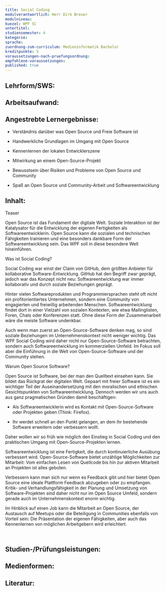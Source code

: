```yaml
---
title: Social Coding
modulverantwortlich: Herr Dirk Breuer
modulniveau:
kuezel: WPF SC
untertitel:
studiensemester: 4
kategorie:
sprache: 
zuordnung-zum-curriculum: Medieninformatik Bachelor
kreditpunkte: 5
voraussetzungen-nach-pruefungsordnung: 
empfohlene-voraussetzungen: 
published: true
---
```


## Lehrform/SWS:


## Arbeitsaufwand:

## Angestrebte Lernergebnisse:
- Verständnis darüber was Open Source und Freie Software ist

- Handwerkliche Grundlagen im Umgang mit Open Source

- Kennenlernen der lokalen Entwicklerszene

- Mitwirkung an einem Open-Source-Projekt

- Bewusstsein über Risiken und Probleme von Open Source und Community

- Spaß an Open Source und Community-Arbeit und Softwareentwicklung

## Inhalt:
Teaser  


Open Source ist das Fundament der digitale Welt. Soziale Interaktion ist der Katalysator für die Entwicklung der eigenen Fertigkeiten als Softwareentwicklerin. Open Source kann die sozialen und technischen Fähigkeiten trainieren und eine besonders dankbare Form der Softwareentwicklung sein. Das WPF soll in diese besondere Welt hineinführen.  


Was ist Social Coding?  


Social Coding war einst der Claim von GitHub, dem größten Anbieter für kollaborative Software-Entwicklung. GitHub hat den Begriff zwar geprägt, jedoch war das Konzept nicht neu: Softwareentwicklung war immer kollaborativ und durch soziale Beziehungen geprägt.  


Hinter vielen Softwareprodukten und Programmiersprachen steht oft nicht ein profitorientiertes Unternehmen, sondern eine Community von engagierten und freiwillig arbeitenden Menschen. Softwareentwicklung findet dort in einer Vielzahl von sozialen Kontexten, wie etwa Mailinglisten, Foren, Chats oder Konferenzen statt. Ohne diese Form der Zusammenarbeit wäre die meiste Software undenkbar.  


Auch wenn man zuerst an Open-Source-Software denken mag, so sind soziale Beziehungen im Unternehmenskontext nicht weniger wichtig. Das WPF Social Coding wird daher nicht nur Open-Source-Software betrachten, sondern auch Softwareentwicklung im kommerziellen Umfeld. Im Fokus soll aber die Einführung in die Welt von Open-Source-Software und der Community stehen.  


Warum Open Source Software?  


Open Source ist Software, bei der man den Quelltext einsehen kann. Sie bildet das Rückgrat der digitalen Welt. Gepaart mit freier Software ist es ein wichtiger Teil der Auseinandersetzung mit den moralischen und ethischen Gesichtspunkten von Softwareentwicklung. Dennoch werden wir uns auch aus ganz pragmatischen Gründen damit beschäftigen:  




- Als Softwareentwicklerin wird es Kontakt mit Open-Source-Software oder Projekten geben (Think: Firefox).

- Ihr werdet schnell an den Punkt gelangen, an dem ihr bestehende Software erweitern oder verbessern wollt.



Daher wollen wir so früh wie möglich den Einstieg in Social Coding und den praktischen Umgang mit Open-Source-Projekten lernen.  


Softwareentwicklung ist eine Fertigkeit, die durch kontinuierliche Ausübung verbessert wird. Open-Source-Software bietet unzählige Möglichkeiten zur Mitarbeit: Vom einfachen Lesen von Quellcode bis hin zur aktiven Mitarbeit an Projekten ist alles geboten.  


Verbessern kann man sich nur wenn es Feedback gibt und hier bietet Open Source eine ideale Plattform Feedback abzugeben oder zu empfangen. Kritik- und Verhandlungsfähigkeit in der Planung und Umsetzung von Software-Projekten sind daher nicht nur im Open Source Umfeld, sondern gerade auch im Unternehmenskontext enorm wichtig.  


Im Hinblick auf einen Job kann die Mitarbeit an Open Source, der Austausch auf Meetups oder die Beteiligung in Communities ebenfalls von Vorteil sein: Die Präsentation der eigenen Fähigkeiten, aber auch das Kennenlernen von möglichen Arbeitgebern wird erleichtert.  


 

## Studien-/Prüfungsleistungen:


## Medienformen:


## Literatur:


